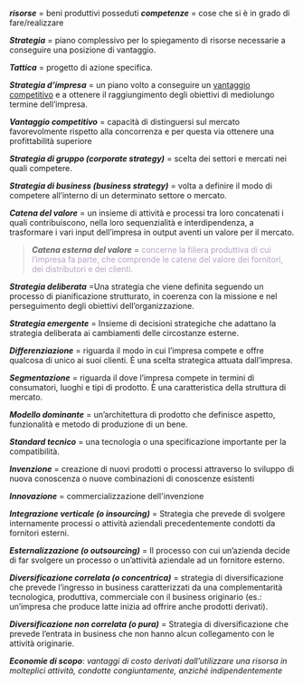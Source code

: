 _**risorse**_ = beni produttivi posseduti
_**competenze**_ = cose che si è in grado di fare/realizzare

***Strategia*** = piano complessivo per lo spiegamento di risorse necessarie a conseguire una posizione di vantaggio. 

***Tattica*** = progetto di azione specifica.

***Strategia d’impresa*** = un piano volto a conseguire un <u>vantaggio competitivo</u> e a ottenere il raggiungimento degli obiettivi di mediolungo termine dell’impresa.

***Vantaggio competitivo*** = capacità di distinguersi sul mercato favorevolmente rispetto alla concorrenza e per questa via ottenere una profittabilità superiore

***Strategia di gruppo (corporate strategy)*** = scelta dei settori e mercati nei quali competere.

***Strategia di business (business strategy)*** = volta a definire il modo di competere all’interno di un determinato settore o mercato.

***Catena del valore*** = un insieme di attività e processi tra loro concatenati i quali contribuiscono, nella loro sequenzialità e interdipendenza, a trasformare i vari input dell’impresa in output aventi un valore per il mercato. 
>***Catena esterna del valore*** = <font color="#b2a2c7">concerne la filiera produttiva di cui l’impresa fa parte, che comprende le catene del valore dei fornitori, dei distributori e dei clienti.</font>

_**Strategia deliberata**_ =Una strategia che viene definita seguendo un processo di pianificazione strutturato, in coerenza con la missione e nel perseguimento degli obiettivi dell’organizzazione.

_**Strategia emergente**_ = Insieme di decisioni strategiche che adattano la strategia deliberata ai cambiamenti delle circostanze esterne.

_**Differenziazione**_ = riguarda il modo in cui l’impresa compete e offre qualcosa di unico ai suoi clienti. È una scelta strategica attuata dall’impresa.

_**Segmentazione**_ = riguarda il dove l’impresa compete in termini di consumatori, luoghi e tipi di prodotto. È una caratteristica della struttura di mercato.

_**Modello dominante**_ = un’architettura di prodotto che definisce aspetto, funzionalità e metodo di produzione di un bene. 

_**Standard tecnico**_ = una tecnologia o una specificazione importante per la compatibilità.

_**Invenzione**_ = creazione di nuovi prodotti o processi attraverso lo sviluppo di nuova conoscenza o nuove combinazioni di conoscenze esistenti

_**Innovazione**_ = commercializzazione dell'invenzione

***Integrazione verticale (o insourcing)*** = Strategia che prevede di svolgere internamente processi o attività aziendali precedentemente condotti da fornitori esterni. 

***Esternalizzazione (o outsourcing)*** = Il processo con cui un’azienda decide di far svolgere un processo o un’attività aziendale ad un fornitore esterno.

***Diversificazione correlata (o concentrica)*** = strategia di diversificazione che prevede l’ingresso in business caratterizzati da una complementarità tecnologica, produttiva, commerciale con il business originario (es.: un’impresa che produce latte inizia ad offrire anche prodotti derivati).

***Diversificazione non correlata (o pura)*** = Strategia di diversificazione che prevede l’entrata in business che non hanno alcun collegamento con le attività originarie.

***Economie di scopo***: *vantaggi di costo derivati dall’utilizzare una risorsa in molteplici attività, condotte congiuntamente, anziché indipendentemente*